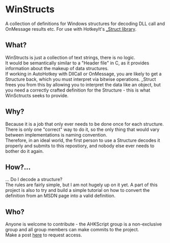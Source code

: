 # WinStructs
A collection of definitions for Windows structures for decoding DLL call and OnMessage results etc. For use with HotkeyIt's [_Struct library](https://github.com/HotKeyIt/_Struct).

## What?
WinStructs is just a collection of text strings, there is no logic.  
It would be semantically similar to a "Header file" in C, as it provides information about the makeup of data structures.  
If working in AutoHotkey with DllCall or OnMessage, you are likely to get a Structure back, which you must interpret via bitwise operations. _Struct frees you from this by allowing you to interpret the data like an object, but you need a correctly crafted definition for the Structure - this is what WinSctructs seeks to provide.

## Why?
Because it is a job that only ever needs to be done once for each structure. There is only one "correct" way to do it, so the only thing that would vary between implementations is naming convention.  
Therefore, in an ideal world, the first person to use a Structure decodes it properly and submits to this repostiory, and nobody else ever needs to bother do it again.

## How?...
... Do I decode a structure?  
The rules are fairly simple, but I am not hugely up on it yet. A part of this project is also to try and build a simple tutorial on how to convert the definition from an MSDN page into a valid definition.  

## Who?
Anyone is welcome to contribute - the AHKScript group is a non-exclusive group and all group members can make commits to the project.  
Make a post [here](http://ahkscript.org/boards/viewtopic.php?t=936) to request access.

